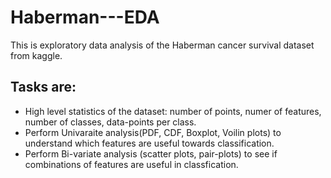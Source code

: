 # Haberman---EDA
This is exploratory data analysis of the Haberman cancer survival dataset from kaggle.

## Tasks are:
* High level statistics of the dataset: number of points, numer of features, number of classes, data-points per class.
* Perform Univaraite analysis(PDF, CDF, Boxplot, Voilin plots) to understand which features are useful towards classification.
* Perform Bi-variate analysis (scatter plots, pair-plots) to see if combinations of features are useful in classfication.

